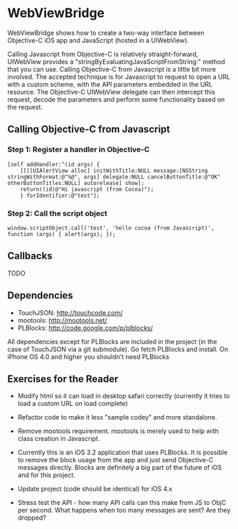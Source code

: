 # WebViewBridge

WebViewBridge shows how to create a two-way interface between Objective-C iOS app and JavaScript (hosted in a UIWebView).

Calling Javascript from Objective-C is relatively straight-forward, UIWebView provides a "stringByEvaluatingJavaScriptFromString:" method that you can use. Calling Objective-C from Javascript is a little bit more involved. The accepted technique is for Javascript to request to open a URL with a custom scheme, with the API parameters embedded in the URL resource. The Objective-C UIWebView delegate can then intercept this request, decode the parameters and perform some functionality based on the request.

## Calling Objective-C from Javascript

### Step 1: Register a handler in Objective-C

	[self addHandler:^(id args) {
		[[[[UIAlertView alloc] initWithTitle:NULL message:[NSString stringWithFormat:@"%@", args] delegate:NULL cancelButtonTitle:@"OK" otherButtonTitles:NULL] autorelease] show];
	    return((id)@"Hi javascript (from Cocoa)");
		} forIdentifier:@"test"];

### Step 2: Call the script object

	window.scriptObject.call('test', 'hello cocoa (from Javascript)', function (args) { alert(args); });

## Callbacks

TODO

## Dependencies

* TouchJSON: http://touchcode.com/
* mootools: http://mootools.net/
* PLBlocks: http://code.google.com/p/plblocks/

All dependencies except for PLBlocks are included in the project (in the case of TouchJSON via a git submodule). Go fetch PLBlocks and install. On iPhone OS 4.0 and higher you shouldn't need PLBlocks

## Exercises for the Reader

* Modify html so it can load in desktop safari correctly (currently it tries to load a custom URL on load complete)

* Refactor code to make it less "sample codey" and more standalone.

* Remove mootools requirement. mootools is merely used to help with class creation in Javascript.

* Currently this is an iOS 3.2 application that uses PLBlocks. It is possible to remove the block usage from the app and just send Objective-C messages directly. Blocks are definitely a big part of the future of iOS and for this project.

* Update project (code should be identical) for iOS 4.x

* Stress test the API - how many API calls can this make from JS to ObjC per second. What happens when too many messages are sent? Are they dropped?

